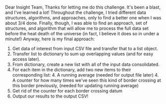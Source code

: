 Dear Insight Team,
  Thanks for letting me do this challenge. It's been a blast, and I've learned
  a lot! Throughout the challenge, I tried different data structures, algorithms,
  and approaches, only to find a better one when I was about 3/4 done. Finally, though,
  I was able to find an approach, set of structures, and algorithm that will
  allow me to process the full data set before the heat death of the universe
  (in fact, I believe it does so in under a minute!) Anyway, here is my final approach:

1. Get data of interest from input CSV file and transfer that to a list object.
2. Transfer list to dictionary to sum up overlapping values (and for easy access later).
3. From dictionary, create a new list with all of the input data consolidated.
4. For each item in the dictionary, add two new items to their corresponding list:
    4. A running average (needed for output file later)
    4. A counter for how many times we've seen this kind of border crossing at this border previously, (needed for updating running average)
5. Get rid of the counter for each border crossing datum
6. Output our results to the output CSV!
